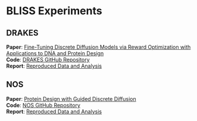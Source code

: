 # BLISS Experiments

## DRAKES  
**Paper**: [Fine-Tuning Discrete Diffusion Models via Reward Optimization with Applications to DNA and Protein Design](https://arxiv.org/abs/2410.13643)  
**Code**: [DRAKES GitHub Repository](https://github.com/ChenyuWang-Monica/DRAKES/tree/master/drakes_protein)  
**Report**: [Reproduced Data and Analysis](DRAKES/DRAKES_Report.pdf)  

## NOS  
**Paper**: [Protein Design with Guided Discrete Diffusion](https://arxiv.org/abs/2305.20009)  
**Code**: [NOS GitHub Repository](https://github.com/ngruver/NOS)  
**Report**: [Reproduced Data and Analysis](NOS/NOS_Report.pdf)  
